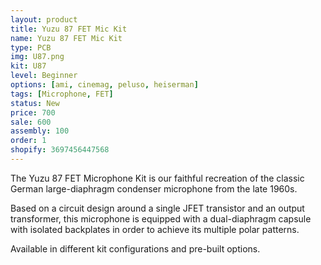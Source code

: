 ```yaml
---
layout: product
title: Yuzu 87 FET Mic Kit
name: Yuzu 87 FET Mic Kit
type: PCB
img: U87.png
kit: U87
level: Beginner
options: [ami, cinemag, peluso, heiserman]
tags: [Microphone, FET]
status: New
price: 700
sale: 600
assembly: 100
order: 1
shopify: 3697456447568
---
```


The Yuzu 87 FET Microphone Kit is our faithful recreation of the classic German large-diaphragm condenser microphone from the late 1960s.

Based on a circuit design around a single JFET transistor and an output transformer, this microphone is equipped with a dual-diaphragm capsule with isolated backplates in order to achieve its multiple polar patterns.

Available in different kit configurations and pre-built options.
